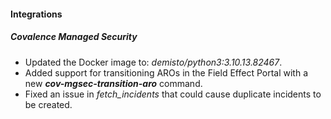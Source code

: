 
#### Integrations

##### Covalence Managed Security
- Updated the Docker image to: *demisto/python3:3.10.13.82467*.
- Added support for transitioning AROs in the Field Effect Portal with a new ***cov-mgsec-transition-aro*** command.
- Fixed an issue in *fetch_incidents* that could cause duplicate incidents to be created.